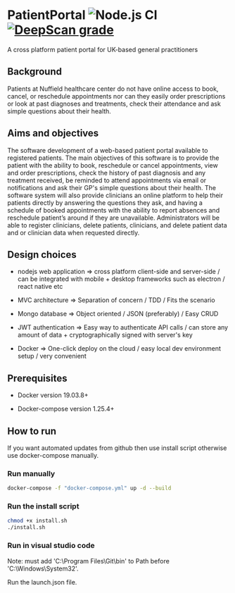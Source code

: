 # PatientPortal ![Node.js CI](https://github.com/ricksterhd123/PatientPortal/workflows/Node.js%20CI/badge.svg) [![DeepScan grade](https://deepscan.io/api/teams/9227/projects/11524/branches/172550/badge/grade.svg?token=a1fa0980263b30233c0ddf1e9c3ed778290db2ee)](https://deepscan.io/dashboard#view=project&tid=9227&pid=11524&bid=172550)

A cross platform patient portal for UK-based general practitioners

## Background

Patients at Nuffield healthcare center do not have online access to book, cancel, or reschedule appointments nor can they easily order prescriptions or look at past diagnoses and treatments, check their attendance and ask simple questions about their health.

## Aims and objectives

The software development of a web-based patient portal available to registered patients. The main objectives of this software is to provide the patient with the ability to book, reschedule or cancel appointments, view and order prescriptions, check the history of past diagnosis and any treatment received, be reminded to attend appointments via email or notifications and ask their GP's simple questions about their health. The software system will also provide clinicians an online platform to help their patients directly by answering the questions they ask, and having a schedule of booked appointments with the ability to report absences and reschedule patient’s around if they are unavailable. Administrators will be able to register clinicians, delete patients, clinicians, and delete patient data and or clinician data when requested directly.

## Design choices

- nodejs web application => cross platform client-side and server-side / can be integrated with mobile + desktop frameworks such as electron / react native etc

- MVC architecture       => Separation of concern / TDD / Fits the scenario

- Mongo database         => Object oriented / JSON (preferably) / Easy CRUD

- JWT authentication     => Easy way to authenticate API calls / can store any amount of data + cryptographically signed with server's key

- Docker       => One-click deploy on the cloud / easy local dev environment setup / very convenient

## Prerequisites

- Docker version 19.03.8+

- Docker-compose version 1.25.4+

## How to run

If you want automated updates from github then use install script otherwise use docker-compose manually.

### Run manually

```bash
docker-compose -f "docker-compose.yml" up -d --build
```

### Run the install script

```bash
chmod +x install.sh
./install.sh
```

### Run in visual studio code

Note: must add 'C:\Program Files\Git\bin' to Path before 'C:\Windows\System32'.

Run the launch.json file.
